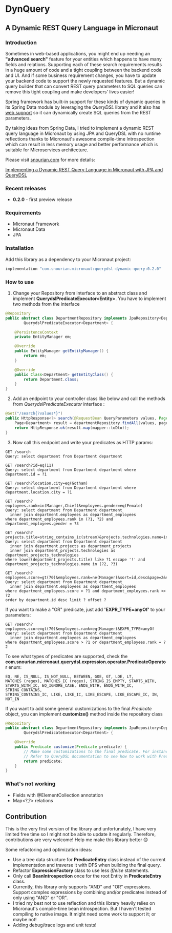 # DynQuery 
## A Dynamic REST Query Language in Micronaut

### Introduction

Sometimes in web-based applications, you might end up needing an **"advanced search"** feature for your entities which happens to have many fields and relations. Supporting each of these search requirements results in a huge amount of code and a tight coupling between the backend code and UI. And if some business requirement changes, you have to update your backend code to support the newly requested features. But a dynamic query builder that can convert REST query parameters to SQL queries can remove this tight coupling and make developers' lives easier!

Spring framework has built-in support for these kinds of dynamic queries in its Spring Data module by leveraging the *QueryDSL* library and it also has [web support](https://docs.spring.io/spring-data/jpa/docs/current/reference/html/#core.web.type-safe) so it can dynamically create SQL queries from the REST parameters.

By taking ideas from Spring Data, I tried to implement a dynamic REST query language in Micronaut by using JPA and QueryDSL with no runtime reflections thanks to Micronaut's awesome compile-time Introspection which can result in less memory usage and better performance which is suitable for Microservices architecture.

Please visit [snourian.com](https://snourian.com) for more details:

[Implementing a Dynamic REST Query Language in Micronaut with JPA and QueryDSL](https://snourian.com/dynamic-rest-query-language-micronaut-jpa-querydsl)

### Recent releases
* **0.2.0** - first preview release

### Requirements
* Micronaut Framework
* Micronaut Data
* JPA

### Installation
Add this library as a dependency to your Micronaut project:
```groovy
implementation "com.snourian.micronaut:querydsl-dynamic-query:0.2.0"
```
### How to use
1. Change your Repository from interface to an abstract class and implement **QuerydslPredicateExecutor\<Entity>**. You have to implement two methods from the interface
```java
@Repository
public abstract class DepartmentRepository implements JpaRepository<Department, Long>,
        QuerydslPredicateExecutor<Department> {

    @PersistenceContext
    private EntityManager em;

    @Override
    public EntityManager getEntityManager() {
        return em;
    }

    @Override
    public Class<Department> getEntityClass() {
        return Department.class;
    }
}
```
2. Add an endpoint to your controller class like below and call the methods from *QuerydslPredicateExecutor* interface :
```java
@Get("/search{?values*}")
public HttpResponse<?> search(@RequestBean QueryParameters values, Pageable pageable) {
    Page<Department> result = departmentRepository.findAll(values, pageable);
    return HttpResponse.ok(result.map(mapper::toDto));
}
```
3. Now call this endpoint and write your predicates as HTTP params:

```text
GET /search
Query: select department from Department department

GET /search?id=eq(11)
Query: select department from Department department where department.id = ?1

GET /search?location.city=eq(Gotham)
Query: select department from Department department where department.location.city = ?1

GET /search?employees.rank=in(Manager,Chief)&employees.gender=eq(Female)
Query: select department from Department department
  inner join department.employees as department_employees
where department_employees.rank in (?1, ?2) and department_employees.gender = ?3

GET /search?projects.title=string_contains_ic(stream)&projects.technologies.name=in(Python,Go)
Query: select department from Department department
  inner join department.projects as department_projects
  inner join department_projects.technologies as department_projects_technologies
where lower(department_projects.title) like ?1 escape '!' and department_projects_technologies.name in (?2, ?3)

GET /search?employees.score=gt(70)&employees.rank=ne(Manager)&sort=id,desc&page=2&size=1
Query: select department from Department department
  inner join department.employees as department_employees
where department_employees.score > ?1 and department_employees.rank <> ?2
order by department.id desc limit ? offset ?
```

If you want to make a "OR" predicate, just add **'EXPR_TYPE=anyOf'** to your parameters:

```http request
GET /search?employees.score=gt(70)&employees.rank=eq(Manager)&EXPR_TYPE=anyOf
Query: select department from Department department
  inner join department.employees as department_employees
where department_employees.score > ?1 or department_employees.rank = ?2
```

To see what types of predicates are supported, check the **com.snourian.micronaut.querydsl.expression.operator.PredicateOperator** enum:
```text
EQ, NE, IS_NULL, IS_NOT_NULL, BETWEEN, GOE, GT, LOE, LT, 
MATCHES (regex), MATCHES_IC (regex), STRING_IS_EMPTY, STARTS_WITH, 
STARTS_WITH_IC, EQ_IGNORE_CASE, ENDS_WITH, ENDS_WITH_IC, STRING_CONTAINS, 
STRING_CONTAINS_IC, LIKE, LIKE_IC, LIKE_ESCAPE, LIKE_ESCAPE_IC, IN, NOT_IN
```

If you want to add some general customizations to the final *Predicate* object, you can implement **customize()** method inside the repository class
```java
@Repository
public abstract class DepartmentRepository implements JpaRepository<Department, Long>,
        QuerydslPredicateExecutor<Department> {

    @Override
    public Predicate customize(Predicate predicate) {
        // Make some customizations to the final predicate. For instance, append an AND or OR predicate
        // Refer to QueryDSL documentation to see how to work with Predicates and Expressions
        return predicate;
    }
}
```

### What's not working
+ Fields with @ElementCollection annotation
+ Map\<?,?> relations

## Contribution
This is the very first version of the library and unfortunately, I have very limited free time so I might not be able to update it regularly. Therefore, contributions are very welcome! Help me make this library better :blush:

Some refactoring and optimization ideas:
+ Use a tree data structure for **PredicateEntry** class instead of the current implementation and traverse it with DFS when building the final query.
+ Refactor **ExpressionFactory** class to use less *if/else* statements.
+ Only call **BeanIntrospection** once for the root Entity in **PredicateEntry** class.
+ Currently, this library only supports "AND" and "OR" expressions. Support complex expressions by combining and/or predicates instead of only using "AND" or "OR".
+ I tried my best not to use reflection and this library heavily relies on Micronaut's compile-time bean introspection. But I haven't tested compiling to native image. It might need some work to support it; or maybe not!
+ Adding debug/trace logs and unit tests!